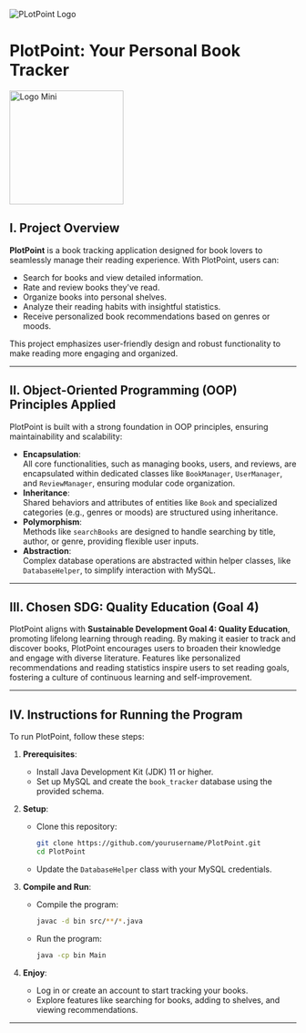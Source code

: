 ![PLotPoint Logo](https://github.com/user-attachments/assets/5c569274-d169-4ba8-bfd4-3e2f2570da11)

# PlotPoint: Your Personal Book Tracker
<img src="https://github.com/user-attachments/assets/95bdd3c0-cd9a-407e-99cc-86de9b2606cb" alt="Logo Mini" width="200">

## I. Project Overview
**PlotPoint** is a book tracking application designed for book lovers to seamlessly manage their reading experience. With PlotPoint, users can:
- Search for books and view detailed information.
- Rate and review books they've read.
- Organize books into personal shelves.
- Analyze their reading habits with insightful statistics.
- Receive personalized book recommendations based on genres or moods.

This project emphasizes user-friendly design and robust functionality to make reading more engaging and organized.

---

## II. Object-Oriented Programming (OOP) Principles Applied
PlotPoint is built with a strong foundation in OOP principles, ensuring maintainability and scalability:
- **Encapsulation**:  
  All core functionalities, such as managing books, users, and reviews, are encapsulated within dedicated classes like `BookManager`, `UserManager`, and `ReviewManager`, ensuring modular code organization.
- **Inheritance**:  
  Shared behaviors and attributes of entities like `Book` and specialized categories (e.g., genres or moods) are structured using inheritance.
- **Polymorphism**:  
  Methods like `searchBooks` are designed to handle searching by title, author, or genre, providing flexible user inputs.
- **Abstraction**:  
  Complex database operations are abstracted within helper classes, like `DatabaseHelper`, to simplify interaction with MySQL.

---

## III. Chosen SDG: Quality Education (Goal 4)
PlotPoint aligns with **Sustainable Development Goal 4: Quality Education**, promoting lifelong learning through reading. By making it easier to track and discover books, PlotPoint encourages users to broaden their knowledge and engage with diverse literature. Features like personalized recommendations and reading statistics inspire users to set reading goals, fostering a culture of continuous learning and self-improvement.

---

## IV. Instructions for Running the Program
To run PlotPoint, follow these steps:

1. **Prerequisites**:
   - Install Java Development Kit (JDK) 11 or higher.
   - Set up MySQL and create the `book_tracker` database using the provided schema.

2. **Setup**:
   - Clone this repository:
     ```bash
     git clone https://github.com/yourusername/PlotPoint.git
     cd PlotPoint
     ```
   - Update the `DatabaseHelper` class with your MySQL credentials.

3. **Compile and Run**:
   - Compile the program:
     ```bash
     javac -d bin src/**/*.java
     ```
   - Run the program:
     ```bash
     java -cp bin Main
     ```

4. **Enjoy**:
   - Log in or create an account to start tracking your books.
   - Explore features like searching for books, adding to shelves, and viewing recommendations.

---

